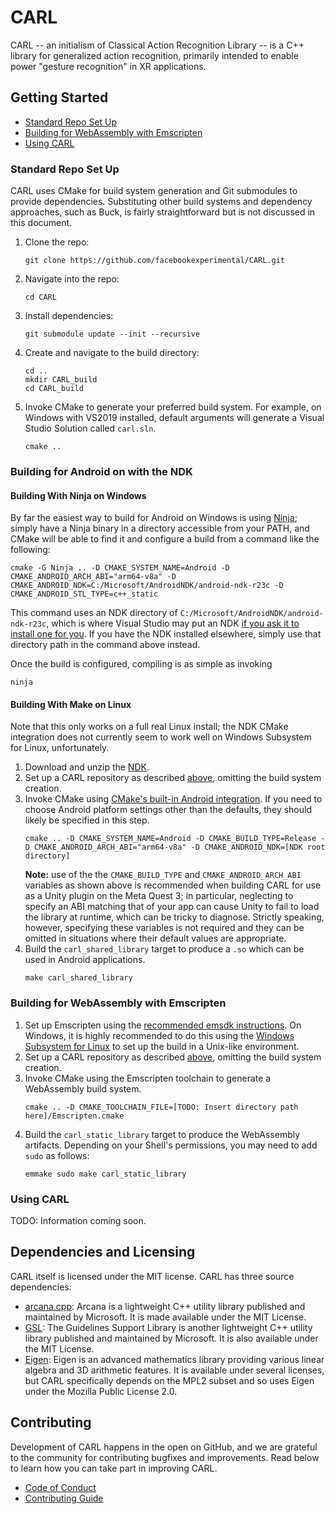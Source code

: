 # CARL

CARL -- an initialism of Classical Action Recognition Library -- is a 
C++ library for generalized action recognition, primarily intended to 
enable power "gesture recognition" in XR applications.

## Getting Started

- [Standard Repo Set Up](#standard-repo-set-up)
- [Building for WebAssembly with Emscripten](#building-for-webassembly-with-emscripten)
- [Using CARL](#using-carl)

### Standard Repo Set Up

CARL uses CMake for build system generation and Git submodules to
provide dependencies. Substituting other build systems and dependency
approaches, such as Buck, is fairly straightforward but is not 
discussed in this document.

1. Clone the repo:
   ```
   git clone https://github.com/facebookexperimental/CARL.git
   ```
1. Navigate into the repo:
   ```
   cd CARL
   ```
1. Install dependencies: 
   ```
   git submodule update --init --recursive
   ```
1. Create and navigate to the build directory:
   ```
   cd ..
   mkdir CARL_build
   cd CARL_build
   ```
1. Invoke CMake to generate your preferred build system. For example, on
   Windows with VS2019 installed, default arguments will generate a Visual
   Studio Solution called `carl.sln`.
   ```
   cmake ..
   ```

### Building for Android on with the NDK

#### Building With Ninja on Windows

By far the easiest way to build for Android on Windows is using [Ninja](https://ninja-build.org/); 
simply have a Ninja binary in a directory accessible from your PATH, and CMake will be able to find
it and configure a build from a command like the following:

```
cmake -G Ninja .. -D CMAKE_SYSTEM_NAME=Android -D CMAKE_ANDROID_ARCH_ABI="arm64-v8a" -D CMAKE_ANDROID_NDK=C:/Microsoft/AndroidNDK/android-ndk-r23c -D CMAKE_ANDROID_STL_TYPE=c++_static
```

This command uses an NDK directory of `C:/Microsoft/AndroidNDK/android-ndk-r23c`, which is where 
Visual Studio may put an NDK [if you ask it to install one for you](https://learn.microsoft.com/en-us/windows/android/native-android#use-c-or-c-for-android-game-development).
If you have the NDK installed elsewhere, simply use that directory path in the command above instead.

Once the build is configured, compiling is as simple as invoking

```
ninja
```

#### Building With Make on Linux

Note that this only works on a full real Linux install; the NDK CMake integration does not 
currently seem to work well on Windows Subsystem for Linux, unfortunately.

1. Download and unzip the [NDK](https://developer.android.com/ndk/downloads).
1. Set up a CARL repository as described [above](@standard-repo-set-up),
   omitting the build system creation.
1. Invoke CMake using 
   [CMake's built-in Android integration](https://cmake.org/cmake/help/latest/manual/cmake-toolchains.7.html#cross-compiling-for-android).
   If you need to choose Android platform settings other than the 
   defaults, they should likely be specified in this step.
   ```
   cmake .. -D CMAKE_SYSTEM_NAME=Android -D CMAKE_BUILD_TYPE=Release -D CMAKE_ANDROID_ARCH_ABI="arm64-v8a" -D CMAKE_ANDROID_NDK=[NDK root directory]
   ```
   **Note:** use of the the `CMAKE_BUILD_TYPE` and `CMAKE_ANDROID_ARCH_ABI` 
   variables as shown above is recommended when building CARL for use as a 
   Unity plugin on the Meta Quest 3; in particular, neglecting to specify 
   an ABI matching that of your app can cause Unity to fail to load the 
   library at runtime, which can be tricky to diagnose. Strictly speaking,
   however, specifying these variables is not required and they can be 
   omitted in situations where their default values are appropriate.
1. Build the `carl_shared_library` target to produce a `.so` which can be 
   used in Android applications.
   ```
   make carl_shared_library
   ```

### Building for WebAssembly with Emscripten

1. Set up Emscripten using the 
   [recommended emsdk instructions](https://emscripten.org/docs/getting_started/downloads.html#installation-instructions-using-the-emsdk-recommended).
   On Windows, it is highly recommended to do this using the
   [Windows Subsystem for Linux](https://learn.microsoft.com/en-us/windows/wsl/install) 
   to set up the build in a Unix-like environment.
1. Set up a CARL repository as described [above](#standard-repo-set-up),
   omitting the build system creation.
1. Invoke CMake using the Emscripten toolchain to generate a WebAssembly
   build system.
   ```
   cmake .. -D CMAKE_TOOLCHAIN_FILE=[TODO: Insert directory path here]/Emscripten.cmake
   ```
1. Build the `carl_static_library` target to produce the WebAssembly 
   artifacts. Depending on your Shell's permissions, you may need to 
   add `sudo` as follows:
   ```
   emmake sudo make carl_static_library
   ```

### Using CARL

TODO: Information coming soon.

## Dependencies and Licensing

CARL itself is licensed under the MIT license. CARL has three source 
dependencies:

- [arcana.cpp](https://github.com/microsoft/arcana.cpp): Arcana is a 
  lightweight C++ utility library published and maintained by Microsoft.
  It is made available under the MIT License.
- [GSL](https://github.com/microsoft/gsl): The Guidelines Support Library
  is another lightweight C++ utility library published and maintained by 
  Microsoft. It is also available under the MIT License.
- [Eigen](https://gitlab.com/libeigen/eigen): Eigen is an advanced 
  mathematics library providing various linear algebra and 3D arithmetic
  features. It is available under several licenses, but CARL specifically
  depends on the MPL2 subset and so uses Eigen under the Mozilla Public 
  License 2.0.

## Contributing

Development of CARL happens in the open on GitHub, and we are grateful to 
the community for contributing bugfixes and improvements. Read below to 
learn how you can take part in improving CARL.

- [Code of Conduct](CODE_OF_CONDUCT.md)
- [Contributing Guide](CONTRIBUTING.md)
